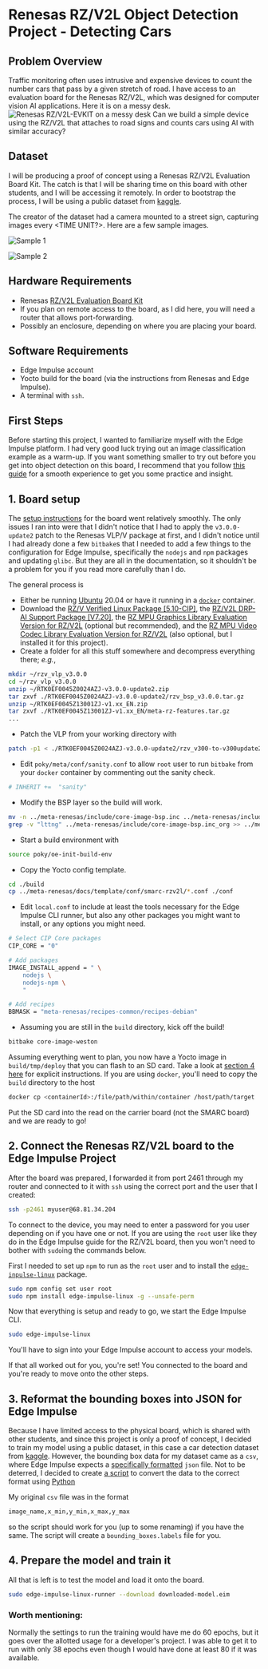# Renesas RZ/V2L Object Detection Project - Detecting Cars

## Problem Overview

Traffic monitoring often uses intrusive and expensive devices to count the number
cars that pass by a given stretch of road.
I have access to an evaluation board for the Renesas RZ/V2L, which was designed
for computer vision AI applications. Here it is on a messy desk.
![Renesas RZ/V2L-EVKIT on a messy desk](rz-v2l-evk_on_desk.jpg)
Can we build a simple device using the RZ/V2L that
attaches to road signs and counts cars using AI with similar accuracy?

## Dataset

I will be producing a proof of concept using a Renesas RZ/V2L Evaluation Board
Kit. The catch is that I will be sharing time on this board with other students,
and I will be accessing it remotely. In order to bootstrap the process, I will
be using a public dataset from [kaggle](https://www.kaggle.com).

The creator of the dataset had a camera mounted to a street sign, capturing
images every <TIME UNIT?>. Here are a few sample images.

![Sample 1](dataset_sample_1.jpg)

![Sample 2](dataset_sample_2.jpg)

## Hardware Requirements

- Renesas [RZ/V2L Evaluation Board Kit](https://www.renesas.com/eu/en/products/microcontrollers-microprocessors/rz-mpus/rzv2l-evkit-rzv2l-evaluation-board-kit)
- If you plan on remote access to the board, as I did here, you will
  need a router that allows port-forwarding.
- Possibly an enclosure, depending on where you are placing your board.

## Software Requirements

- Edge Impulse account
- Yocto build for the board (via the instructions from Renesas and Edge Impulse).
- A terminal with `ssh`.

## First Steps

Before starting this project, I wanted to familiarize myself with the Edge
Impulse platform. I had very good luck trying out an image classification example
as a warm-up. If you want something smaller to try out before you get into
object detection on this board, I recommend that you follow
[this guide](https://docs.edgeimpulse.com/docs/tutorials/image-classification)
for a smooth experience to get you some practice and insight.

## 1. Board setup

The [setup instructions](https://docs.edgeimpulse.com/docs/development-platforms/officially-supported-cpu-gpu-targets/renesas-rz-v2l)
for the board went relatively smoothly. The only
issues I ran into were that I didn't notice that I had to apply the
`v3.0.0-update2` patch to the Renesas VLP/V package at first, and I didn't
notice until I had already done a few `bitbake`s that I needed to add a few
things to the configuration for Edge Impulse, specifically the `nodejs`
and `npm` packages and updating `glibc`. But they are all in the documentation,
so it shouldn't be a problem for you if you read more carefully than I do.

The general process is

- Either be running [Ubuntu](https://www.ubuntu.com) 20.04 or have it running in a
  [`docker`](https://docs.docker.com/desktop/) container.
- Download the
  [RZ/V Verified Linux Package [5.10-CIP]](https://www.renesas.com/eu/en/software-tool/rzv-verified-linux-package), the [RZ/V2L DRP-AI Support Package [V7.20]](https://www.renesas.com/eu/en/products/microcontrollers-microprocessors/rz-arm-based-high-end-32-64-bit-mpus/rzv2l-drp-ai-support-package),
  the [RZ MPU Graphics Library Evaluation Version for RZ/V2L](https://www.renesas.com/eu/en/products/microcontrollers-microprocessors/rz-arm-based-high-end-32-64-bit-mpus/rz-mpu-graphics-library-evaluation-version-rzv2l)
  (optional but recommended), and the
  [RZ MPU Video Codec Library Evaluation Version for RZ/V2L](https://www.renesas.com/eu/en/products/microcontrollers-microprocessors/rz-arm-based-high-end-32-64-bit-mpus/rz-mpu-video-codec-library-evaluation-version-rzv2l)
  (also optional, but I installed it for this project).
- Create a folder for all this stuff somewhere and decompress everything there; _e.g._,

```bash
mkdir ~/rzv_vlp_v3.0.0
cd ~/rzv_vlp_v3.0.0
unzip ~/RTK0EF0045Z0024AZJ-v3.0.0-update2.zip
tar zxvf ./RTK0EF0045Z0024AZJ-v3.0.0-update2/rzv_bsp_v3.0.0.tar.gz
unzip ~/RTK0EF0045Z13001ZJ-v1.xx_EN.zip
tar zxvf ./RTK0EF0045Z13001ZJ-v1.xx_EN/meta-rz-features.tar.gz
...
```

- Patch the VLP from your working directory with

```bash
patch -p1 < ./RTK0EF0045Z0024AZJ-v3.0.0-update2/rzv_v300-to-v300update2.patch
```

- Edit `poky/meta/conf/sanity.conf` to allow `root` user to run `bitbake` from
  your `docker` container by commenting out the sanity check.

```bash
# INHERIT +=  "sanity"
```

- Modify the BSP layer so the build will work.

```bash
mv -n ../meta-renesas/include/core-image-bsp.inc ../meta-renesas/include/core-image-bsp.inc_org # move the original
grep -v "lttng" ../meta-renesas/include/core-image-bsp.inc_org >> ../meta-renesas/include/core-image-bsp.inc # only include the "lttng" lines in the new file
```

- Start a build environment with

```bash
source poky/oe-init-build-env
```

- Copy the Yocto config template.

```bash
cd ./build
cp ../meta-renesas/docs/template/conf/smarc-rzv2l/*.conf ./conf
```

- Edit `local.conf` to include at least the tools necessary for the Edge Impulse
  CLI runner, but also any other packages you might want to install, or any
  options you might need.

```bash
# Select CIP Core packages
CIP_CORE = "0"

# Add packages
IMAGE_INSTALL_append = " \
    nodejs \
    nodejs-npm \
    "

# Add recipes
BBMASK = "meta-renesas/recipes-common/recipes-debian"
```

- Assuming you are still in the `build` directory, kick off the build!

```bash
bitbake core-image-weston
```

Assuming everything went to plan, you now have a Yocto image in `build/tmp/deploy`
that you can flash to an SD card. Take a look at
[section 4 here](https://renesas.info/wiki/RZ-V/RZ-V2L_SMARC)
for explicit instructions. If you are using `docker`, you'll need to copy
the `build` directory to the host

```bash
docker cp <containerId>:/file/path/within/container /host/path/target
```

Put the SD card into the read on the carrier board (not the SMARC board)
and we are ready to go!

## 2. Connect the Renesas RZ/V2L board to the Edge Impulse Project

After the board was prepared, I forwarded it from port 2461 through my router
and connected to it with `ssh` using the correct port and the user that I created:

```bash
ssh -p2461 myuser@68.81.34.204
```

To connect to the device, you may need to enter a password for you user depending
on if you have one or not. If you are using the `root` user like they do in the
Edge Impulse guide for the RZ/V2L board, then you won't need to bother with
`sudo`ing the commands below.

First I needed to set up `npm` to run as the `root` user and to install
the [`edge-inpulse-linux`](https://github.com/edgeimpulse/edge-impulse-linux-cli) package.

```bash
sudo npm config set user root
sudo npm install edge-impulse-linux -g --unsafe-perm
```

Now that everything is setup and ready to go, we start the Edge Impulse CLI.

```bash
sudo edge-impulse-linux
```

You'll have to sign into your Edge Impulse account to access your models.

If that all worked out for you, you're set! You connected to the board and
you're ready to move onto the other steps.

## 3. Reformat the bounding boxes into JSON for Edge Impulse

Because I have limited access to the physical board, which is shared with other
students, and since this project is only a proof of concept, I decided to train my
model using a public dataset, in this case a car detection dataset
from [kaggle](https://www.kaggle.com/). However, the bounding box data for my
dataset came as a `csv`, where Edge Impulse expects a
[specifically formatted](https://docs.edgeimpulse.com/docs/edge-impulse-cli/cli-uploader#bounding-boxes)
`json` file. Not to be deterred, I decided to create
[a script](https://github.com/ajaxromik/boundingBoxesCSVToJSON/blob/main/converter.py)
to convert the data to the correct format using
[Python](https://www.python.org/downloads/)

My original `csv` file was in the format

```txt
image_name,x_min,y_min,x_max,y_max
```

so the script should work for you (up to some renaming) if you have the same.
The script will create a `bounding_boxes.labels` file for you.

## 4. Prepare the model and train it

All that is left is to test the model and load it onto the board.

```bash
sudo edge-impulse-linux-runner --download downloaded-model.eim
```

### Worth mentioning:

Normally the settings to run the training would have me do 60 epochs, but it goes over the allotted usage for a developer's project.
I was able to get it to run with only 38 epochs even though I would have done at least 80 if it was available.
